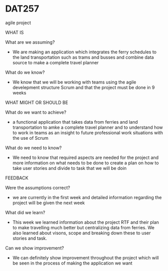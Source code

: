 # DAT257
agile project

WHAT IS 

What are we assuming? 
- We are making an application which integrates the ferry schedules to the land transportation such as trams and busses
  and combine data source to make a complete travel planner
  
What do we know?
- We know that we will be working with teams using the agile develepment structure Scrum and that the project must be done in 9 weeks

WHAT MIGHT OR SHOULD BE 

What do we want to achieve?
- a functional application that takes data from ferries and land transportation  to amke a complete travel planner and to understand how to work in teams as an insight to future professional work situations with the use of Scrum

What do we need to know? 
- We need to know that required aspects are needed for the project and more information on what needs to be done to create a plan on how to take user stories and divide to task that we will be doin

FEEDBACK

Were the assumptions correct?
- we are currently in the first week and detailed information regarding the project will be given the next week

What did we learn? 
- This week we learned information about the project RTF and their plan to make travelling much better but centralizing data from ferries. We also learned about visons, scope and breaking down these to user stories and task.

Can we show improvement?
- We can definitely show improvement throughout the project which will be seen in the process of making the application we want
